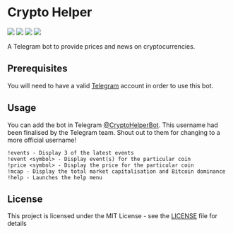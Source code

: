 # Crypto Helper
![](https://img.shields.io/github/release/ruchern/crypto-helper.svg?style=for-the-badge)
![](https://img.shields.io/github/stars/ruchern/crypto-helper.svg?style=for-the-badge)
![](https://img.shields.io/github/issues/ruchern/crypto-helper.svg?style=for-the-badge)
![](https://img.shields.io/github/license/ruchern/crypto-helper.svg?style=for-the-badge)

A Telegram bot to provide prices and news on cryptocurrencies.

## Prerequisites
You will need to have a valid [Telegram](https://telegram.org) account in order to use this bot.

## Usage
You can add the bot in Telegram [@CryptoHelperBot](https://t.me/CryptoHelperBot). This username had been finalised by the Telegram team. Shout out to them for changing to a more official username! 

```
!events - Display 3 of the latest events
!event <symbol> - Display event(s) for the particular coin
!price <symbol> - Display the price for the particular coin
!mcap - Display the total market capitalisation and Bitcoin dominance
!help - Launches the help menu
```

## License
This project is licensed under the MIT License - see the [LICENSE](LICENSE) file for details
